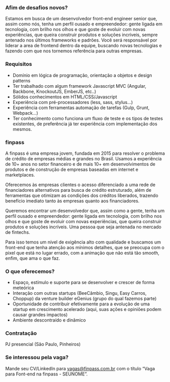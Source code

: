 ### **Afim de desafios novos?**

Estamos em busca de um desenvolvedor front-end engineer senior que, assim como nós, tenha um perfil ousado e empreendedor: gente ligada em tecnologia, com brilho nos olhos e que goste de evoluir com novas experiências, que queira construir produtos e soluções incríveis, sempre antenado nos últimos frameworks e padrões. Você será responsável por liderar a area de frontend dentro da equipe, buscando novas tecnologias e fazendo com que nos tornemos referência para outras empresas.

### **Requisitos**

- Domínio em lógica de programação, orientação a objetos e design patterns
- Ter trabalhado com algum framework Javascript MVC (Angular, Backbone, KnockoutJS, EmberJS, etc..)
- Sólidos conhecimentos em HTML/CSS/Javascript
- Experiência com pré-processadores (less, sass, stylus…)
- Experiência com ferramentas automação de tarefas (Gulp, Grunt, Webpack…)
- Ter conhecimento como funciona um fluxo de teste e os tipos de testes existentes, de preferência já ter experiência com implementação dos mesmos.

### **finpass**

A finpass é uma empresa jovem, fundada em 2015 para resolver o problema de crédito de  empresas médias e grandes no Brasil. Usamos a experiência de 10+ anos no setor financeiro e de mais 10+ em desenvolvimentos de produtos e de construção de empresas baseadas em internet e marketplaces.

Oferecemos às empresas clientes o acesso diferenciado a uma rede de financiadores alternativos para busca de crédito estruturado, além de ferramentas que otimizam as condições dos créditos liberados, trazendo benefício imediato tanto às empresas quanto aos financiadores.

Queremos encontrar um desenvolvedor que, assim como a gente, tenha um perfil ousado e empreendedor: gente ligada em tecnologia, com brilho nos olhos e que goste de evoluir com novas experiências, que queira construir produtos e soluções incríveis. Uma pessoa que seja antenada no mercado de fintechs.

Para isso temos um nível de exigência alto com qualidade e buscamos um front-end que tenha atenção aos mínimos detalhes, que se preocupa com o pixel que está no lugar errado, com a animação que não está tão smooth, enfim, que ama o que faz. 

### O que oferecemos?

- Espaço, estímulo e suporte para se desenvolver e crescer de forma meteórica
- Interação com outras startups (BeeCâmbio, Singu, Easy Carros, Choppup) da venture builder eGenius (grupo do qual fazemos parte)
- Oportunidade de contribuir efetivamente para a evolução de uma startup em crescimento acelerado (aqui, suas ações e opiniões podem causar grandes impactos)
- Ambiente descontraído e dinâmico


### Contratação

PJ presencial (São Paulo, Pinheiros)

### Se interessou pela vaga?

Mande seu CV/LinkedIn para [vagas@finpass.com.br](vagas@finpass.com.br) com o título “Vaga para Font-end na finpass - SEUNOME”. 
